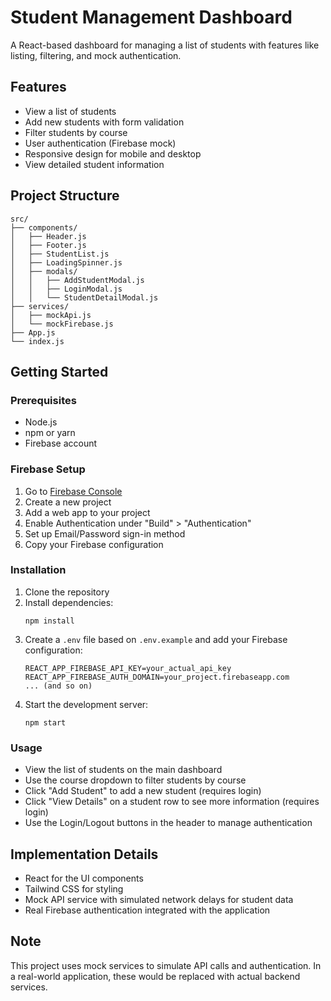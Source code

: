 # Student Management Dashboard

A React-based dashboard for managing a list of students with features like listing, filtering, and mock authentication.

## Features

- View a list of students
- Add new students with form validation
- Filter students by course
- User authentication (Firebase mock)
- Responsive design for mobile and desktop
- View detailed student information

## Project Structure

```
src/
├── components/
│   ├── Header.js
│   ├── Footer.js
│   ├── StudentList.js
│   ├── LoadingSpinner.js
│   ├── modals/
│   │   ├── AddStudentModal.js
│   │   ├── LoginModal.js
│   │   └── StudentDetailModal.js
├── services/
│   ├── mockApi.js
│   └── mockFirebase.js
├── App.js
└── index.js
```

## Getting Started

### Prerequisites

- Node.js
- npm or yarn
- Firebase account

### Firebase Setup

1. Go to [Firebase Console](https://console.firebase.google.com/)
2. Create a new project
3. Add a web app to your project
4. Enable Authentication under "Build" > "Authentication"
5. Set up Email/Password sign-in method
6. Copy your Firebase configuration

### Installation

1. Clone the repository
2. Install dependencies:
   ```
   npm install
   ```
3. Create a `.env` file based on `.env.example` and add your Firebase configuration:
   ```
   REACT_APP_FIREBASE_API_KEY=your_actual_api_key
   REACT_APP_FIREBASE_AUTH_DOMAIN=your_project.firebaseapp.com
   ... (and so on)
   ```
4. Start the development server:
   ```
   npm start
   ```

### Usage

- View the list of students on the main dashboard
- Use the course dropdown to filter students by course
- Click "Add Student" to add a new student (requires login)
- Click "View Details" on a student row to see more information (requires login)
- Use the Login/Logout buttons in the header to manage authentication

## Implementation Details

- React for the UI components
- Tailwind CSS for styling
- Mock API service with simulated network delays for student data
- Real Firebase authentication integrated with the application

## Note

This project uses mock services to simulate API calls and authentication. In a real-world application, these would be replaced with actual backend services.